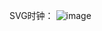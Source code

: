 SVG时钟：
![image](https://user-images.githubusercontent.com/41655306/126096509-d670fcfd-ca08-401c-b211-abecf198cea6.png)

